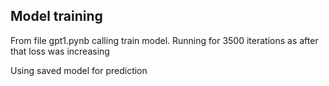 ## Model training 

From file gpt1.pynb calling train model. 
Running for 3500 iterations as after that loss was increasing 

Using saved model for prediction